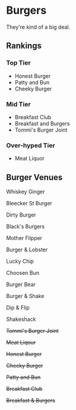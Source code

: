 # Burgers
They're kind of a big deal.

## Rankings

### Top Tier 
* Honest Burger
* Patty and Bun
* Cheeky Burger

### Mid Tier
* Breakfast Club
* Breakfast and Burgers
* Tommi's Burger Joint

### Over-hyped Tier
* Meat Liquor

## Burger Venues

Whiskey Ginger

Bleecker St Burger

Dirty Burger

Black's Burgers

Mother Flipper

Burger & Lobster

Lucky Chip

Choosen Bun

Burger Bear

Burger & Shake

Dip & Flip

Shakeshack

~~Tommi's Burger Joint~~

~~Meat Liqour~~

~~Honest Burger~~

~~Cheeky Burger~~

~~Patty and Bun~~

~~Breakfast Club~~

~~Breakfast & Burgers~~



